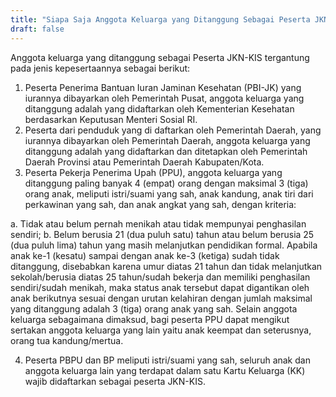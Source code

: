 ```yaml
---
title: "Siapa Saja Anggota Keluarga yang Ditanggung Sebagai Peserta JKN KIS"
draft: false
---
```


Anggota keluarga yang ditanggung sebagai Peserta JKN-KIS tergantung pada jenis kepesertaannya sebagai berikut:
1. Peserta Penerima Bantuan Iuran Jaminan Kesehatan (PBI-JK) yang iurannya dibayarkan oleh Pemerintah Pusat, anggota keluarga yang ditanggung adalah yang didaftarkan oleh Kementerian Kesehatan berdasarkan Keputusan Menteri Sosial RI.
2. Peserta dari penduduk yang di daftarkan oleh Pemerintah Daerah, yang iurannya dibayarkan oleh Pemerintah Daerah, anggota keluarga yang ditanggung adalah yang didaftarkan dan ditetapkan oleh Pemerintah Daerah Provinsi atau Pemerintah Daerah Kabupaten/Kota.
3. Peserta Pekerja Penerima Upah (PPU), anggota keluarga yang ditanggung paling banyak 4 (empat) orang dengan maksimal 3 (tiga) orang anak, meliputi istri/suami yang sah, anak kandung, anak tiri dari perkawinan yang sah, dan anak angkat yang sah, dengan kriteria:

a. Tidak atau belum pernah menikah atau tidak mempunyai penghasilan sendiri;
b. Belum berusia 21 (dua puluh satu) tahun atau belum berusia 25 (dua puluh lima) tahun yang masih melanjutkan pendidikan formal.
             Apabila anak ke-1 (kesatu) sampai dengan anak ke-3 (ketiga) sudah tidak ditanggung, disebabkan karena umur diatas 21 tahun dan tidak melanjutkan sekolah/berusia diatas 25 tahun/sudah bekerja dan memiliki penghasilan sendiri/sudah menikah, maka status anak tersebut dapat digantikan oleh anak berikutnya sesuai dengan urutan kelahiran dengan jumlah maksimal yang ditanggung adalah 3 (tiga) orang anak yang sah. Selain anggota keluarga sebagaimana dimaksud, bagi peserta PPU dapat mengikut sertakan anggota keluarga yang lain yaitu anak keempat dan seterusnya, orang tua kandung/mertua.

4. Peserta PBPU dan BP meliputi istri/suami yang sah, seluruh anak dan anggota keluarga lain yang terdapat dalam satu Kartu Keluarga (KK) wajib didaftarkan sebagai peserta JKN-KIS.